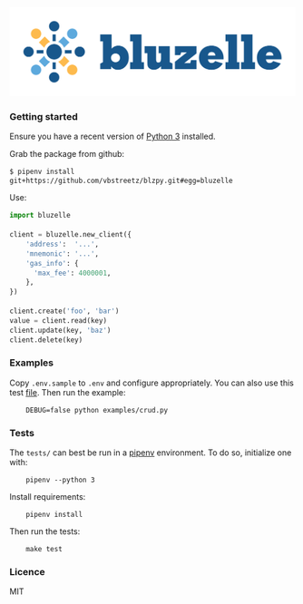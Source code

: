 ![](https://raw.githubusercontent.com/bluzelle/api/master/source/images/Bluzelle%20-%20Logo%20-%20Big%20-%20Colour.png)

### Getting started

Ensure you have a recent version of [Python 3](https://www.python.org/) installed.

Grab the package from github:

    $ pipenv install git+https://github.com/vbstreetz/blzpy.git#egg=bluzelle

Use:

```python
import bluzelle

client = bluzelle.new_client({
    'address':  '...',
    'mnemonic': '...',
    'gas_info': {
      'max_fee': 4000001,
    },
})

client.create('foo', 'bar')
value = client.read(key)
client.update(key, 'baz')
client.delete(key)
```

### Examples

Copy `.env.sample` to `.env` and configure appropriately. You can also use this test [file](https://gist.github.com/vbstreetz/f05a982530311d155836e27d41c1f73a). Then run the example:

```
    DEBUG=false python examples/crud.py
```

### Tests

The `tests/` can best be run in a [pipenv](https://github.com/pypa/pipenv) environment. To do so, initialize one with:

```
    pipenv --python 3
```

Install requirements:

```
    pipenv install
```

Then run the tests:

```
    make test
```

### Licence

MIT
